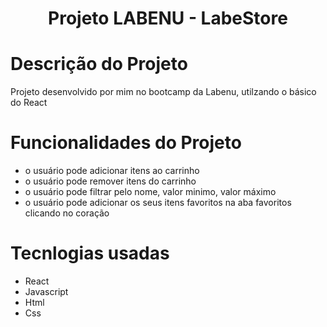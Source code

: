 <h1 align="center"> Projeto LABENU - LabeStore<h1>

# Descrição do Projeto
Projeto desenvolvido por mim no bootcamp da Labenu, utilzando o básico do React

# Funcionalidades do Projeto 
- o usuário pode adicionar itens ao carrinho
- o usuário pode remover itens do carrinho
- o usuário pode filtrar pelo nome, valor minimo, valor máximo
- o usuário pode adicionar os seus itens favoritos na aba favoritos clicando no coração

# Tecnlogias usadas
- React
- Javascript
- Html
- Css